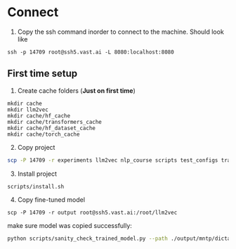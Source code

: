 # Connect
1. Copy the ssh command inorder to connect to the machine. Should look like
```
ssh -p 14709 root@ssh5.vast.ai -L 8080:localhost:8080
```

## First time setup

1. Create cache folders (**Just on first time**)
```
mkdir cache
mkdir llm2vec
mkdir cache/hf_cache
mkdir cache/transformers_cache
mkdir cache/hf_dataset_cache
mkdir cache/torch_cache
```

2. Copy project
```bash
scp -P 14709 -r experiments llm2vec nlp_course scripts test_configs train_configs .env README.md setup.cfg setup.py root@ssh5.vast.ai:/root/llm2vec
```

3. Install project
```
scripts/install.sh
```

4. Copy fine-tuned model
```
scp -P 14709 -r output root@ssh5.vast.ai:/root/llm2vec
```

make sure model was copied successfully:

```bash
python scripts/sanity_check_trained_model.py --path ./output/mntp/dictalm2.0-instruct
```
